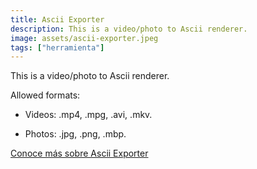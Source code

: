 ```yaml
---
title: Ascii Exporter
description: This is a video/photo to Ascii renderer.
image: assets/ascii-exporter.jpeg
tags: ["herramienta"]
---
```


This is a video/photo to Ascii renderer.

Allowed formats:

- Videos: .mp4, .mpg, .avi, .mkv.

- Photos: .jpg, .png, .mbp.

[Conoce más sobre Ascii Exporter](https://luife.itch.io/ascii-exporter)